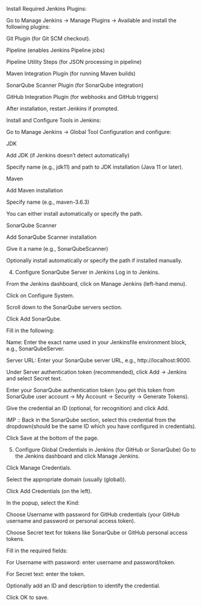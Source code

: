 Install Required Jenkins Plugins:

Go to Manage Jenkins → Manage Plugins → Available and install the following plugins:

Git Plugin (for Git SCM checkout).

Pipeline (enables Jenkins Pipeline jobs)

Pipeline Utility Steps (for JSON processing in pipeline)

Maven Integration Plugin (for running Maven builds)

SonarQube Scanner Plugin (for SonarQube integration)

GitHub Integration Plugin (for webhooks and GitHub triggers)

After installation, restart Jenkins if prompted.

Install and Configure Tools in Jenkins:

Go to Manage Jenkins → Global Tool Configuration and configure:

JDK

Add JDK (if Jenkins doesn’t detect automatically)

Specify name (e.g., jdk11) and path to JDK installation (Java 11 or later).

Maven

Add Maven installation

Specify name (e.g., maven-3.6.3)

You can either install automatically or specify the path.

SonarQube Scanner

Add SonarQube Scanner installation

Give it a name (e.g., SonarQubeScanner)

Optionally install automatically or specify the path if installed manually.

4. Configure SonarQube Server in Jenkins
Log in to Jenkins.

From the Jenkins dashboard, click on Manage Jenkins (left-hand menu).

Click on Configure System.

Scroll down to the SonarQube servers section.

Click Add SonarQube.

Fill in the following:

Name: Enter the exact name used in your Jenkinsfile environment block, e.g., SonarQubeServer.

Server URL: Enter your SonarQube server URL, e.g., http://localhost:9000.

Under Server authentication token (recommended), click Add → Jenkins and select Secret text.

Enter your SonarQube authentication token (you get this token from SonarQube user account → My Account → Security → Generate Tokens).

Give the credential an ID (optional, for recognition) and click Add.

IMP :: Back in the SonarQube section, select this credential from the dropdown(should be the same ID which you have configured in credentials).

Click Save at the bottom of the page.

5. Configure Global Credentials in Jenkins (for GitHub or SonarQube)
Go to the Jenkins dashboard and click Manage Jenkins.

Click Manage Credentials.

Select the appropriate domain (usually (global)).

Click Add Credentials (on the left).

In the popup, select the Kind:

Choose Username with password for GitHub credentials (your GitHub username and password or personal access token).

Choose Secret text for tokens like SonarQube or GitHub personal access tokens.

Fill in the required fields:

For Username with password: enter username and password/token.

For Secret text: enter the token.

Optionally add an ID and description to identify the credential.

Click OK to save.

